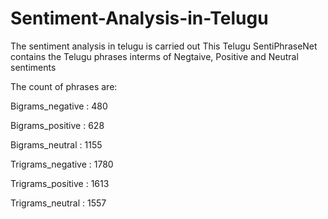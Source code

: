 # Sentiment-Analysis-in-Telugu

The sentiment analysis in telugu is carried out 
This Telugu SentiPhraseNet contains the Telugu phrases interms of Negtaive, Positive and Neutral sentiments

The count of phrases are:

Bigrams_negative :  480

Bigrams_positive :  628

Bigrams_neutral  :  1155 

Trigrams_negative :  1780

Trigrams_positive :  1613  

Trigrams_neutral  :  1557
